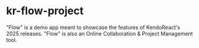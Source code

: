# kr-flow-project
"Flow" is a demo app meant to showcase the features of KendoReact's 2025 releases. "Flow" is also an Online Collaboration &amp; Project Management tool.
